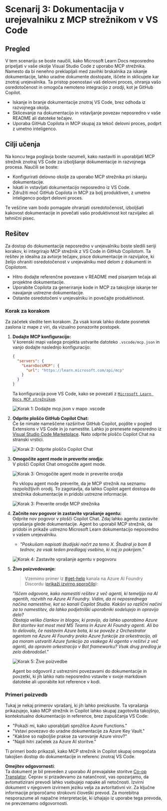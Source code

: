 <!--
CO_OP_TRANSLATOR_METADATA:
{
  "original_hash": "db532b1ec386c9ce38c791653dc3c881",
  "translation_date": "2025-06-21T14:44:50+00:00",
  "source_file": "09-CaseStudy/docs-mcp/solution/scenario3/README.md",
  "language_code": "sl"
}
-->
# Scenarij 3: Dokumentacija v urejevalniku z MCP strežnikom v VS Code

## Pregled

V tem scenariju se boste naučili, kako Microsoft Learn Docs neposredno pripeljati v vaše okolje Visual Studio Code z uporabo MCP strežnika. Namesto da bi nenehno preklapljali med zavihki brskalnika za iskanje dokumentacije, lahko uradne dokumente dostopate, iščete in sklicujete kar znotraj urejevalnika. Ta pristop poenostavi vaš delovni proces, ohranja vašo osredotočenost in omogoča nemoteno integracijo z orodji, kot je GitHub Copilot.

- Iskanje in branje dokumentacije znotraj VS Code, brez odhoda iz razvojnega okolja.
- Sklicevanje na dokumentacijo in vstavljanje povezav neposredno v vaše README ali datoteke tečajev.
- Uporaba GitHub Copilota in MCP skupaj za tekoč delovni proces, podprt z umetno inteligenco.

## Cilji učenja

Na koncu tega poglavja boste razumeli, kako nastaviti in uporabljati MCP strežnik znotraj VS Code za izboljšanje dokumentacije in razvojnega procesa. Naučili se boste:

- Konfigurirati delovno okolje za uporabo MCP strežnika pri iskanju dokumentacije.
- Iskati in vstavljati dokumentacijo neposredno iz VS Code.
- Združiti moč GitHub Copilota in MCP za bolj produktiven, z umetno inteligenco podprt delovni proces.

Te veščine vam bodo pomagale ohranjati osredotočenost, izboljšati kakovost dokumentacije in povečati vašo produktivnost kot razvijalec ali tehnični pisec.

## Rešitev

Za dostop do dokumentacije neposredno v urejevalniku boste sledili seriji korakov, ki integrirajo MCP strežnik z VS Code in GitHub Copilotom. Ta rešitev je idealna za avtorje tečajev, pisce dokumentacije in razvijalce, ki želijo ohraniti osredotočenost v urejevalniku med delom z dokumenti in Copilotom.

- Hitro dodajte referenčne povezave v README med pisanjem tečaja ali projektne dokumentacije.
- Uporabite Copilota za generiranje kode in MCP za takojšnje iskanje ter navajanje ustrezne dokumentacije.
- Ostanite osredotočeni v urejevalniku in povečajte produktivnost.

### Korak za korakom

Za začetek sledite tem korakom. Za vsak korak lahko dodate posnetek zaslona iz mape z viri, da vizualno ponazorite postopek.

1. **Dodajte MCP konfiguracijo:**  
   V korenski mapi vašega projekta ustvarite datoteko `.vscode/mcp.json` in vanjo dodajte naslednjo konfiguracijo:  
   ```json
   {
     "servers": {
       "LearnDocsMCP": {
         "url": "https://learn.microsoft.com/api/mcp"
       }
     }
   }
   ```  
   Ta konfiguracija pove VS Code, kako se povezati z [`Microsoft Learn Docs MCP strežnikom`](https://github.com/MicrosoftDocs/mcp).  
   
   ![Korak 1: Dodajte mcp.json v mapo .vscode](../../../../../../translated_images/step1-mcp-json.c06a007fccc3edfaf0598a31903c9ec71476d9fd3ae6c1b2b4321fd38688ca4b.sl.png)
    
2. **Odprite ploščo GitHub Copilot Chat:**  
   Če še nimate nameščene razširitve GitHub Copilot, pojdite v pogled Extensions v VS Code in jo namestite. Lahko jo prenesete neposredno iz [Visual Studio Code Marketplace](https://marketplace.visualstudio.com/items?itemName=GitHub.copilot-chat). Nato odprite ploščo Copilot Chat na stranski vrstici.

   ![Korak 2: Odprite ploščo Copilot Chat](../../../../../../translated_images/step2-copilot-panel.f1cc86e9b9b8cd1a85e4df4923de8bafee4830541ab255e3c90c09777fed97db.sl.png)

3. **Omogočite agent mode in preverite orodja:**  
   V plošči Copilot Chat omogočite agent mode.

   ![Korak 3: Omogočite agent mode in preverite orodja](../../../../../../translated_images/step3-agent-mode.cdc32520fd7dd1d149c3f5226763c1d85a06d3c041d4cc983447625bdbeff4d4.sl.png)

   Po vklopu agent mode preverite, da je MCP strežnik na seznamu razpoložljivih orodij. To zagotavlja, da lahko Copilot agent dostopa do strežnika dokumentacije in pridobi ustrezne informacije.  
   
   ![Korak 3: Preverite orodje MCP strežnika](../../../../../../translated_images/step3-verify-mcp-tool.76096a6329cbfecd42888780f322370a0d8c8fa003ed3eeb7ccd23f0fc50c1ad.sl.png)

4. **Začnite nov pogovor in zastavite vprašanje agentu:**  
   Odprite nov pogovor v plošči Copilot Chat. Zdaj lahko agentu zastavite vprašanja glede dokumentacije. Agent bo uporabil MCP strežnik, da pridobi in prikaže ustrezno Microsoft Learn dokumentacijo neposredno v vašem urejevalniku.

   - *"Poskušam napisati študijski načrt za temo X. Študiral jo bom 8 tednov, za vsak teden predlagaj vsebino, ki naj jo pokrijem."*

   ![Korak 4: Zastavite vprašanje agentu v pogovoru](../../../../../../translated_images/step4-prompt-chat.12187bb001605efc5077992b621f0fcd1df12023c5dce0464f8eb8f3d595218f.sl.png)

5. **Živo poizvedovanje:**

   > Vzemimo primer iz [#get-help](https://discord.gg/D6cRhjHWSC) kanala na Azure AI Foundry Discordu ([prikaži izvirno sporočilo](https://discord.com/channels/1113626258182504448/1385498306720829572)):
   
   *"Iščem odgovore, kako namestiti rešitev z več agenti, ki temeljijo na AI agentih, razvitih na Azure AI Foundry. Vidim, da ni neposrednega načina namestitve, kot so kanali Copilot Studia. Kakšni so različni načini za to namestitev, da lahko podjetniški uporabniki sodelujejo in opravijo delo?  
Obstaja veliko člankov in blogov, ki pravijo, da lahko uporabimo Azure Bot storitev kot most med MS Teams in Azure AI Foundry agenti. Ali bo to delovalo, če nastavim Azure bota, ki se poveže z Orchestrator agentom na Azure AI Foundry preko Azure funkcije za orkestracijo, ali pa moram ustvariti Azure funkcijo za vsakega AI agenta v rešitvi z več agenti, da opravim orkestracijo v Bot frameworku? Vsak drug predlog je zelo dobrodošel."*

   ![Korak 5: Žive poizvedbe](../../../../../../translated_images/step5-live-queries.49db3e4a50bea27327e3cb18c24d263b7d134930d78e7392f9515a1c00264a7f.sl.png)

   Agent bo odgovoril z ustreznimi povezavami do dokumentacije in povzetki, ki jih lahko nato neposredno vstavite v svoje markdown datoteke ali uporabite kot reference v kodi.

### Primeri poizvedb

Tukaj je nekaj primerov vprašanj, ki jih lahko preizkusite. Ta vprašanja prikazujejo, kako MCP strežnik in Copilot lahko skupaj zagotovita takojšnjo, kontekstualno dokumentacijo in reference, brez zapuščanja VS Code:

- "Pokaži mi, kako uporabljati sprožilce Azure Functions."
- "Vstavi povezavo do uradne dokumentacije za Azure Key Vault."
- "Kakšne so najboljše prakse za varovanje Azure virov?"
- "Najdi hitri začetek za Azure AI storitve."

Ti primeri bodo prikazali, kako MCP strežnik in Copilot skupaj omogočata takojšen dostop do dokumentacije in referenc znotraj VS Code.

**Omejitev odgovornosti**:  
Ta dokument je bil preveden z uporabo AI prevajalske storitve [Co-op Translator](https://github.com/Azure/co-op-translator). Čeprav si prizadevamo za natančnost, vas opozarjamo, da avtomatizirani prevodi lahko vsebujejo napake ali netočnosti. Izvirni dokument v njegovem izvirnem jeziku velja za avtoritativni vir. Za ključne informacije priporočamo strokovni človeški prevod. Za morebitna nesporazume ali napačne interpretacije, ki izhajajo iz uporabe tega prevoda, ne prevzemamo odgovornosti.